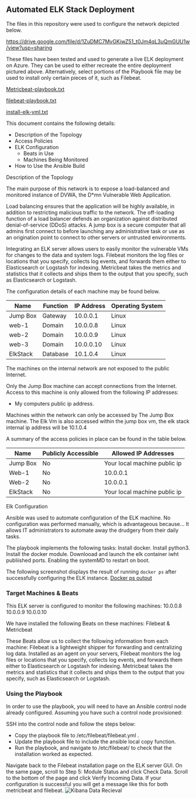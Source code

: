 ## Automated ELK Stack Deployment

The files in this repository were used to configure the network depicted below.

https://drive.google.com/file/d/1ZuDMC7MvGKiwZ51_t0Jm4qL3uQmGUU1w/view?usp=sharing

These files have been tested and used to generate a live ELK deployment on Azure. They can be used to either recreate the entire deployment pictured above. Alternatively, select portions of the Playbook file may be used to install only certain pieces of it, such as Filebeat.

[Metricbeat-playbook.txt](https://github.com/Grizzly567/Project1/files/7013428/Metricbeat-playbook.txt)

[filebeat-playbook.txt](https://github.com/Grizzly567/Project1/files/7013429/filebeat-playbook.txt)

[install-elk-yml.txt](https://github.com/Grizzly567/Project1/files/7031049/install-elk-yml.txt)



This document contains the following details:
- Description of the Topology
- Access Policies
- ELK Configuration
  - Beats in Use
  - Machines Being Monitored 
- How to Use the Ansible Build


Description of the Topology

The main purpose of this network is to expose a load-balanced and monitored instance of DVWA, the D*mn Vulnerable Web Application.

Load balancing ensures that the application will be highly available, in addition to restricting malicious traffic to the network.
The off-loading function of a load balancer defends an organization against distributed denial-of-service (DDoS) attacks.
A jump box is a secure computer that all admins first connect to before launching any administrative task or use as an origination point to connect to other servers or untrusted environments.

Integrating an ELK server allows users to easily monitor the vulnerable VMs for changes to the data and system logs.
Filebeat monitors the log files or locations that you specify, collects log events, and forwards them either to Elasticsearch or Logstash for indexing.
Metricbeat takes the metrics and statistics that it collects and ships them to the output that you specify, such as Elasticsearch or Logstash.

The configuration details of each machine may be found below.

| Name     | Function | IP Address | Operating System |
|----------|----------|------------|------------------|
| Jump Box | Gateway  | 10.0.0.1   | Linux            |
| web-1    | Domain   | 10.0.0.8   | Linux            |
| web-2    | Domain   | 10.0.0.9   | Linux            |
| web-3    | Domain   | 10.0.0.10  | Linux            |
| ElkStack | Database | 10.1.0.4   | Linux            |


The machines on the internal network are not exposed to the public Internet. 

Only the Jump Box machine can accept connections from the Internet. Access to this machine is only allowed from the following IP addresses:
- My computers public ip address.

Machines within the network can only be accessed by The Jump Box machine.
The Elk Vm is also accessed within the jump box vm, the elk stack internal ip address will be 10.1.0.4

A summary of the access policies in place can be found in the table below.

| Name     | Publicly Accessible |       Allowed IP Addresses     |
|----------|---------------------|--------------------------------|
| Jump Box | No                  | Your local machine public ip   |
| Web-1    | No                  | 10.0.0.1                       |
| Web-2    | No                  | 10.0.0.1                       |
| ElkStack | No                  | Your local machine public ip   |


Elk Configuration

Ansible was used to automate configuration of the ELK machine. No configuration was performed manually, which is advantageous because...
It allows IT administrators to automate away the drudgery from their daily tasks.

The playbook implements the following tasks:
Install docker.
Install python3.
Install the docker module.
Downlooad and launch the elk container iwht publiished ports.
Enabling the systemMD to restart on boot.

The following screenshot displays the result of running `docker ps` after successfully configuring the ELK instance.
[Docker ps output](https://user-images.githubusercontent.com/79630983/130306470-0c17216c-665a-43f5-94a2-debf1ff41163.PNG)

### Target Machines & Beats
This ELK server is configured to monitor the following machines:
10.0.0.8
10.0.0.9
10.0.0.10

We have installed the following Beats on these machines:
Filebeat & Metricbeat 

These Beats allow us to collect the following information from each machine:
Filebeat is a lightweight shipper for forwarding and centralizing log data. Installed as an agent on your servers, Filebeat monitors the log files or locations that you specify, collects log events, and forwards them either to Elasticsearch or Logstash for indexing. 
Metricbeat takes the metrics and statistics that it collects and ships them to the output that you specify, such as Elasticsearch or Logstash.

### Using the Playbook
In order to use the playbook, you will need to have an Ansible control node already configured. Assuming you have such a control node provisioned: 

SSH into the control node and follow the steps below:
- Copy the playbook file to /etc/filebeat/filebeat.yml .
- Update the playbook file to include the ansible local copy function.
- Run the playbook, and navigate to /etc/filebeat/ to check that the installation worked as expected.

Navigate back to the Filebeat installation page on the ELK server GUI.
On the same page, scroll to Step 5: Module Status and click Check Data.
Scroll to the bottom of the page and click Verify Incoming Data.
If your configuration is successful you will get a message like this for both metricbeat and filebeat.
![Kibana Data Recieval](https://user-images.githubusercontent.com/79630983/130306749-656de5fb-00bb-43c8-91e2-51492fe2602a.PNG)
